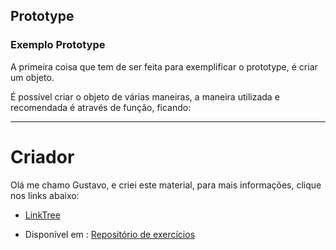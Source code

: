 ## Prototype
### Exemplo Prototype

A primeira coisa que tem de ser feita para exemplificar o prototype, é criar um objeto.

É possível criar o objeto de várias maneiras, a maneira utilizada e recomendada é através de função, ficando:

***

# Criador
Olá me chamo Gustavo, e criei este material, para mais informações, clique nos links abaixo:

* [LinkTree](https://www.linktree.com.br/gusleaooliveira)


* Disponível em : [Repositório de exercícios](https://github.com/gusleaooliveira/materialEstudo)
